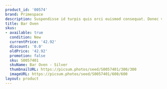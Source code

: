 ```yaml
---
product_id: '00574'
brand: Primespace
description: Suspendisse id turpis quis orci euismod consequat. Donec vitae metus.
title: Bar Oven
skus:
- available: true
  condition: New
  currentPrice: '42.92'
  discount: '0.0'
  oldPrice: '42.92'
  promotion: false
  sku: S0057401
  skuName: Bar Oven - Silver
  thumbnailURL: https://picsum.photos/seed/S0057401/300/300
  imageURL: https://picsum.photos/seed/S0057401/600/600
layout: product
---
```

